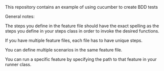 This repository contains an example of using cucumber to create BDD tests

General notes:

The steps you define in the feature file should have the exact spelling as the steps you define in your steps class in order to invoke the desired functions. 

If you have multiple feature files, each file has to have unique steps. 

You can define multiple scenarios in the same feature file.

You can run a specific feature by specifying the path to that feature in your runner class.

